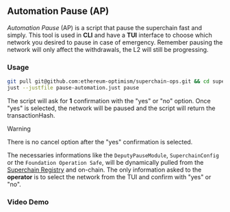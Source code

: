 ## Automation Pause (AP)

_Automation Pause_ (AP) is a script that pause the superchain fast and simply.
This tool is used in **CLI** and have a **TUI** interface to choose which network you desired to pause in case of emergency.
Remember pausing the network will only affect the withdrawals, the L2 will still be progressing.

### Usage

```bash
git pull git@github.com:ethereum-optimism/superchain-ops.git && cd superchain-ops/pause-automation/
just --justfile pause-automation.just pause
```

The script will ask for **1** confirmation with the "yes" or "no" option.
Once "yes" is selected, the network will be paused and the script will return the transactionHash.

> [!WARNING]
> There is no cancel option after the "yes" confirmation is selected.

The necessaries informations like the `DeputyPauseModule`, `SuperchainConfig` or the `Foundation Operation Safe`, will be dynamically pulled from the [Superchain Registry](https://github.com/ethereum-optimism/superchain-registry) and on-chain.
The only information asked to the **operator** is to select the network from the TUI and confirm with "yes" or "no".

### Video Demo

